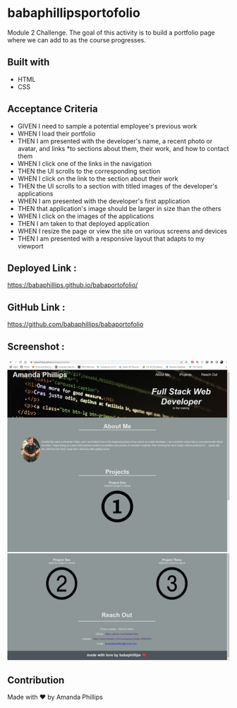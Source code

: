 # babaphillipsportofolio
Module 2 Challenge. The goal of this activity is to build a portfolio page where we can add to as the course progresses.

## Built with
* HTML
* CSS

## Acceptance Criteria
* GIVEN I need to sample a potential employee's previous work
* WHEN I load their portfolio
* THEN I am presented with the developer's name, a recent photo or avatar, and links *to sections about them, their work, and how to contact them
* WHEN I click one of the links in the navigation
* THEN the UI scrolls to the corresponding section
* WHEN I click on the link to the section about their work
* THEN the UI scrolls to a section with titled images of the developer's applications
* WHEN I am presented with the developer's first application
* THEN that application's image should be larger in size than the others
* WHEN I click on the images of the applications
* THEN I am taken to that deployed application
* WHEN I resize the page or view the site on various screens and devices
* THEN I am presented with a responsive layout that adapts to my viewport

## Deployed Link :
https://babaphillips.github.io/babaportofolio/

## GitHub Link :
https://github.com/babaphillips/babaportofolio

## Screenshot :
<img src="style/images/Website Screenshot 1.png">
<img src="style/images/Website Screenshot 2.png">

## Contribution
Made with ❤️ by Amanda Phillips